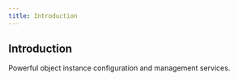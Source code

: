 ```yaml
---
title: Introduction 
---
```


## Introduction

Powerful object instance configuration and management services.